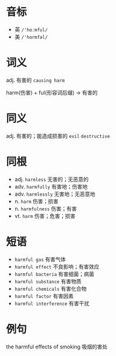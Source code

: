 # 音标

- 英 `/'hɑːmful/`
- 美 `/'hɑrmfəl/`

# 词义

adj. 有害的
`causing harm`



harm(伤害) + ful(形容词后缀) → 有害的

# 同义

adj. 有害的；能造成损害的
`evil` `destructive`

# 同根

- adj. `harmless` 无害的；无恶意的
- adv. `harmfully` 有害地；伤害地
- adv. `harmlessly` 无害地；无恶意地
- n. `harm` 伤害；损害
- n. `harmfulness` 伤害；有害
- vt. `harm` 伤害；危害；损害

# 短语

- `harmful gas` 有害气体
- `harmful effect` 不良影响；有害效应
- `harmful bacteria` 有害细菌；病菌
- `harmful substance` 有害物质
- `harmful chemicals` 有害化合物
- `harmful factor` 有害因素
- `harmful interference` 有害干扰

# 例句

the harmful effects of smoking
吸烟的害处



